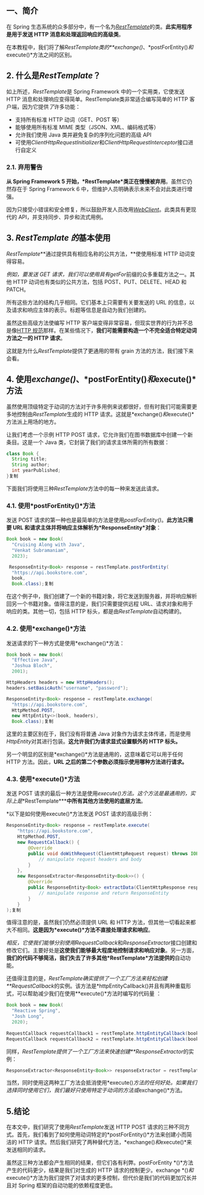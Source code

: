 ## 一、简介

在 Spring 生态系统的众多部分中，有一个名为[*RestTemplate*](https://www.baeldung.com/rest-template)的类。**此实用程序是用于发送 HTTP 消息和处理返回响应的高级类**。

在本教程中，我们将了解*RestTemplate类的**exchange()*、*postForEntity()*和*execute()*方法之间的区别。

## 2. 什么是*RestTemplate*？

如上所述，*RestTemplate*是 Spring Framework 中的一个实用类，它使发送 HTTP 消息和处理响应变得简单。RestTemplate类非常适合编写简单的 HTTP 客户端，因为它提供*了*许多功能：

-   支持所有标准 HTTP 动词（GET、POST 等）
-   能够使用所有标准 MIME 类型（JSON、XML、编码格式等）
-   允许我们使用 Java 类并避免复杂的序列化问题的高级 API
-   可使用*ClientHttpRequestInitializer*和*ClientHttpRequestInterceptor*接口进行自定义

### 2.1. 弃用警告

**从 Spring Framework 5 开始，\*RestTemplate\*类正在慢慢被弃用**。虽然它仍然存在于 Spring Framework 6 中，但维护人员明确表示未来不会对此类进行增强。

因为只接受小错误和安全修复，所以鼓励开发人员改用[*WebClient*](https://www.baeldung.com/spring-5-webclient)。此类具有更现代的 API，并支持同步、异步和流式用例。

## 3. *RestTemplate 的*基本使用

*RestTemplate***通过提供具有相应名称的公共方法，**使使用标准 HTTP 动词变得容易。

*例如，要发送 GET 请求，我们可以使用具有getFor*前缀的众多重载方法之一。其他 HTTP 动词也有类似的公共方法，包括 POST、PUT、DELETE、HEAD 和 PATCH。

所有这些方法的结构几乎相同。它们基本上只需要有关要发送的 URL 的信息，以及请求和响应主体的表示。标题等信息是自动为我们创建的。

虽然这些高级方法使编写 HTTP 客户端变得非常容易，但现实世界的行为并不总是像[HTTP 规范](https://www.baeldung.com/cs/rest-vs-http)那样。在某些情况下，**我们可能需要构造一个不完全适合特定动词方法之一的 HTTP 请求**。

这就是为什么*RestTemplate*提供了更通用的带有 grain 方法的方法，我们接下来会看。

## 4. 使用*exchange()*、*postForEntity()*和*execute()*方法

虽然使用顶级特定于动词的方法对于许多用例来说都很好，但有时我们可能需要更多地控制由*RestTemplate*生成的 HTTP 请求。这就是*exchange()*和*execute()*方法派上用场的地方。

让我们考虑一个示例 HTTP POST 请求，它允许我们在图书数据库中创建一个新条目。这是一个 Java 类，它封装了我们的请求主体所需的所有数据：

```java
class Book {
  String title;
  String author;
  int yearPublished;
}复制
```

下面我们将使用三种*RestTemplate*方法中的每一种来发送此请求。

### 4.1. 使用*postForEntity()*方法

发送 POST 请求的第一种也是最简单的方法是使用*postForEntity()*。**此方法只需要 URL 和请求主体并将响应主体解析为\*ResponseEntity\*对象**：

```java
Book book = new Book(
  "Cruising Along with Java",
  "Venkat Subramaniam",
  2023);

 ResponseEntity<Book> response = restTemplate.postForEntity(
  "https://api.bookstore.com", 
  book, 
  Book.class);复制
```

在这个例子中，我们创建了一个新的书籍对象，将它发送到服务器，并将响应解析回另一个书籍对象。值得注意的是，我们只需要提供远程 URL、请求对象和用于响应的类。其他一切，包括 HTTP 标头，都是由*RestTemplate*自动构建的。

### 4.2. 使用*exchange()*方法

发送请求的下一种方式是使用*exchange()*方法：

```java
Book book = new Book(
  "Effective Java",
  "Joshua Bloch",
  2001);

HttpHeaders headers = new HttpHeaders();
headers.setBasicAuth("username", "password");

ResponseEntity<Book> response = restTemplate.exchange(
  "https://api.bookstore.com",
  HttpMethod.POST,
  new HttpEntity<>(book, headers),
  Book.class);复制
```

这里的主要区别在于，我们没有将普通 Java 对象作为请求主体传递，而是使用*HttpEntity*对其进行包装。**这允许我们为请求显式设置额外的 HTTP 标头。**

另一个明显的区别是*exchange()*方法是通用的，这意味着它可以用于任何 HTTP 方法。因此，**URL 之后的第二个参数必须指示使用哪种方法进行请求。**

### 4.3. 使用*execute()*方法

发送 POST 请求的最后一种方法是使用*execute()*方法。这个方法是最通用的，实际上是***RestTemplate\*****中所有其他方法使用的底层方法**。

*以下是如何使用execute()*方法发送 POST 请求的高级示例：

```java
ResponseEntity<Book> response = restTemplate.execute(
    "https://api.bookstore.com",
    HttpMethod.POST,
    new RequestCallback() {
        @Override
        public void doWithRequest(ClientHttpRequest request) throws IOException {
            // manipulate request headers and body
        }
    },
    new ResponseExtractor<ResponseEntity<Book>>() {
        @Override
        public ResponseEntity<Book> extractData(ClientHttpResponse response) throws IOException {
            // manipulate response and return ResponseEntity
        }
    }
);复制
```

值得注意的是，虽然我们仍然必须提供 URL 和 HTTP 方法，但其他一切看起来都大不相同。**这是因为\*execute()\*方法不直接处理请求和响应**。

*相反，它使我们能够分别使用RequestCallback*和*ResponseExtractor*接口创建和修改它们。主要好处是**这使我们能够最大程度地控制请求和响应对象**。另一方面，**我们的代码不够简洁，我们失去了许多其他\*RestTemplate\*方法提供的**自动功能。

还值得注意的是，*RestTemplate确实提供了一个工厂方法来轻松创建**RequestCallback*的实例。该方法是*httpEntityCallback()并且有两种重载形式，可以帮助减少我们在使用**execute()*方法时编写的代码量 ：

```java
Book book = new Book(
  "Reactive Spring",
  "Josh Long",
  2020);
        
RequestCallback requestCallback1 = restTemplate.httpEntityCallback(book);
RequestCallback requestCallback2 = restTemplate.httpEntityCallback(book, Book.class);复制
```

同样，*RestTemplate提供了一个工厂方法来快速创建**ResponseExtractor*的实例：

```java
ResponseExtractor<ResponseEntity<Book>> responseExtractor = restTemplate.responseEntityExtractor(Book.class);复制
```

当然，同时使用这两种工厂方法会抵消使用*execute()*方法的任何好处。如果我们选择同时使用它们，我们最好只使用特定于动词的方法或*exchange()*方法。

## 5.结论

在本文中，我们研究了使用*RestTemplate*发送 HTTP POST 请求的三种不同方式。首先，我们看到了如何使用动词特定的*postForEntity()*方法来创建小而简洁的 HTTP 请求。然后我们研究了两种替代方法，*exchange()*和*execute()*来发送相同的请求。

虽然这三种方法都会产生相同的结果，但它们各有利弊。postForEntity *()*方法产生的代码更少，结果是我们对生成的 HTTP 请求的控制更少。exchange *()*和*execute()*方法为我们提供了对请求的更多控制，但代价是我们的代码更加冗长并且对 Spring 框架的自动功能的依赖程度更低。